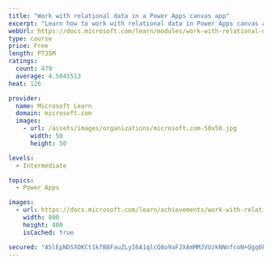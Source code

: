 ```yaml
---
title: "Work with relational data in a Power Apps canvas app"
excerpt: "Learn how to work with relational data in Power Apps canvas apps."
webUrl: https://docs.microsoft.com/learn/modules/work-with-relational-data-powerapps-canvas-app/
type: course
price: Free
length: PT35M
ratings:
  count: 479
  average: 4.5845513
heat: 126

provider:
  name: Microsoft Learn
  domain: microsoft.com
  images:
    - url: /assets/images/organizations/microsoft.com-50x50.jpg
      width: 50
      height: 50

levels:
  - Intermediate

topics:
  - Power Apps

images:
  - url: https://docs.microsoft.com/learn/achievements/work-with-relational-data-social.png
    width: 800
    height: 400
    isCached: true

secured: "ASlEpNDSXOKCt1kfB8FauZLyI6A1qlcQ8o9aFJXAmMMJVUzkNNnfcoN+Qgq0kAMhZn9wJo9Zs7IC/Uwdyc2/8tBvA2Dnh2aJuxBdHv/zuTqyccJGR3+GWzpbhQhDDc8ADlilPjwDdQtbTGZl+iNEGmD4eIzfxKOuxg3IRDalHH3x1bfFcqMBj1APdfZfu7fse4nNRHRDrntPMSsDt69CfFIRdKlrKu8T2gDhw/pQymha6osHKGDfrlWjfAYkLfQkOnEekmgnzgY+hYH2Nbx/faZ81uLsbenI4DniPRZFZFZeKc8Gb9eVtVXn0LDPX36WzYtJfQONLVpKoBbDi0rOpBysdbpaCxFjMsVi2dEMqYhRM9Fn3iLOhMKGU/M0FV/YiV49qEJWWtMNFFTbbYdKnw==;7fOH+FGkhQSybVTuNLAUFQ=="
---
```


